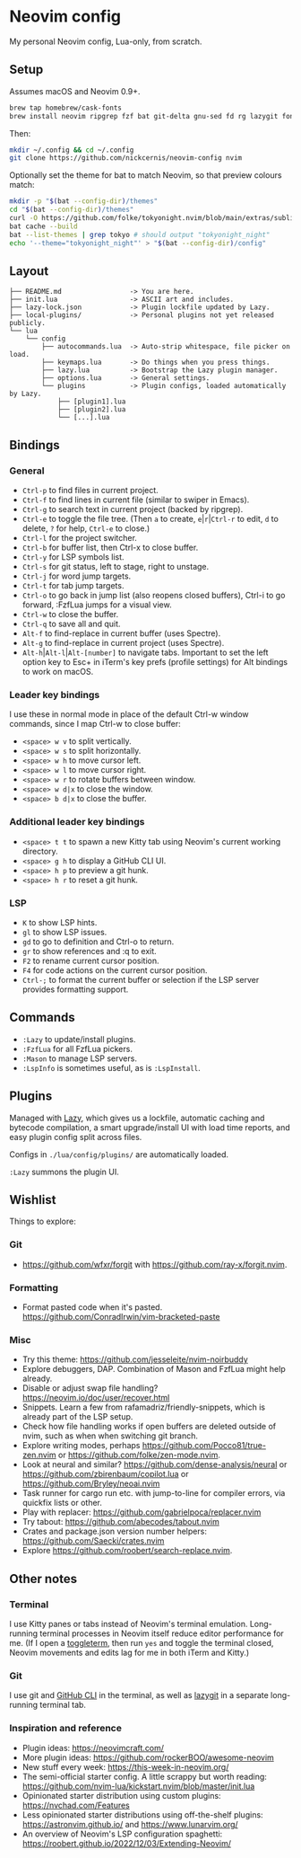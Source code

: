 # Neovim config

My personal Neovim config, Lua-only, from scratch.

## Setup

Assumes macOS and Neovim 0.9+.

```sh
brew tap homebrew/cask-fonts
brew install neovim ripgrep fzf bat git-delta gnu-sed fd rg lazygit font-fira-code-nerd-font
```

Then:

```sh
mkdir ~/.config && cd ~/.config
git clone https://github.com/nickcernis/neovim-config nvim
```

Optionally set the theme for bat to match Neovim, so that preview colours match:

```sh
mkdir -p "$(bat --config-dir)/themes"
cd "$(bat --config-dir)/themes"
curl -O https://github.com/folke/tokyonight.nvim/blob/main/extras/sublime/tokyonight_night.tmTheme
bat cache --build
bat --list-themes | grep tokyo # should output "tokyonight_night"
echo '--theme="tokyonight_night"' > "$(bat --config-dir)/config"
```

## Layout

```
├── README.md                 -> You are here.
├── init.lua                  -> ASCII art and includes.
├── lazy-lock.json            -> Plugin lockfile updated by Lazy.
├── local-plugins/            -> Personal plugins not yet released publicly.
└── lua
    └── config
        ├── autocommands.lua  -> Auto-strip whitespace, file picker on load.
        ├── keymaps.lua       -> Do things when you press things.
        ├── lazy.lua          -> Bootstrap the Lazy plugin manager.
        ├── options.lua       -> General settings.
        └── plugins           -> Plugin configs, loaded automatically by Lazy.
            ├── [plugin1].lua
            ├── [plugin2].lua
            └── [...].lua
```

## Bindings

### General

- `Ctrl-p` to find files in current project.
- `Ctrl-f` to find lines in current file (similar to swiper in Emacs).
- `Ctrl-g` to search text in current project (backed by ripgrep).
- `Ctrl-e` to toggle the file tree. (Then `a` to create, `e`|`r`|`Ctrl-r` to edit, `d` to delete, `?` for help, `Ctrl-e` to close.)
- `Ctrl-l` for the project switcher.
- `Ctrl-b` for buffer list, then Ctrl-x to close buffer.
- `Ctrl-y` for LSP symbols list.
- `Ctrl-s` for git status, left to stage, right to unstage.
- `Ctrl-j` for word jump targets.
- `Ctrl-t` for tab jump targets.
- `Ctrl-o` to go back in jump list (also reopens closed buffers), Ctrl-i to go forward, :FzfLua jumps for a visual view.
- `Ctrl-w` to close the buffer.
- `Ctrl-q` to save all and quit.
- `Alt-f` to find-replace in current buffer (uses Spectre).
- `Alt-g` to find-replace in current project (uses Spectre).
- `Alt-h`|`Alt-l`|`Alt-[number]` to navigate tabs. Important to set the left option key to Esc+ in iTerm's key prefs (profile settings) for Alt bindings to work on macOS.

### Leader key bindings

I use these in normal mode in place of the default Ctrl-w window commands, since I map Ctrl-w to close buffer:

- `<space> w v` to split vertically.
- `<space> w s` to split horizontally.
- `<space> w h` to move cursor left.
- `<space> w l` to move cursor right.
- `<space> w r` to rotate buffers between window.
- `<space> w d|x` to close the window.
- `<space> b d|x` to close the buffer.

### Additional leader key bindings

- `<space> t t` to spawn a new Kitty tab using Neovim's current working directory.
- `<space> g h` to display a GitHub CLI UI.
- `<space> h p` to preview a git hunk.
- `<space> h r` to reset a git hunk.

### LSP

- `K` to show LSP hints.
- `gl` to show LSP issues.
- `gd` to go to definition and Ctrl-o to return.
- `gr` to show references and :q to exit.
- `F2` to rename current cursor position.
- `F4` for code actions on the current cursor position.
- `Ctrl-;` to format the current buffer or selection if the LSP server provides formatting support.

## Commands

- `:Lazy` to update/install plugins.
- `:FzfLua` for all FzfLua pickers.
- `:Mason` to manage LSP servers.
- `:LspInfo` is sometimes useful, as is `:LspInstall`.

## Plugins

Managed with [Lazy](https://github.com/folke/lazy.nvim), which gives us a lockfile, automatic caching and bytecode compilation, a smart upgrade/install UI with load time reports, and easy plugin config split across files.

Configs in `./lua/config/plugins/` are automatically loaded.

`:Lazy` summons the plugin UI.

## Wishlist

Things to explore:

### Git

- https://github.com/wfxr/forgit with https://github.com/ray-x/forgit.nvim.

### Formatting

- Format pasted code when it's pasted. https://github.com/ConradIrwin/vim-bracketed-paste

### Misc

- Try this theme: https://github.com/jesseleite/nvim-noirbuddy
- Explore debuggers, DAP. Combination of Mason and FzfLua might help already.
- Disable or adjust swap file handling? https://neovim.io/doc/user/recover.html
- Snippets. Learn a few from rafamadriz/friendly-snippets, which is already part of the LSP setup.
- Check how file handling works if open buffers are deleted outside of nvim, such as when when switching git branch.
- Explore writing modes, perhaps https://github.com/Pocco81/true-zen.nvim or https://github.com/folke/zen-mode.nvim.
- Look at neural and similar? https://github.com/dense-analysis/neural or https://github.com/zbirenbaum/copilot.lua or https://github.com/Bryley/neoai.nvim
- Task runner for cargo run etc. with jump-to-line for compiler errors, via quickfix lists or other.
- Play with replacer: https://github.com/gabrielpoca/replacer.nvim
- Try tabout: https://github.com/abecodes/tabout.nvim
- Crates and package.json version number helpers: https://github.com/Saecki/crates.nvim
- Explore https://github.com/roobert/search-replace.nvim.

## Other notes

### Terminal

I use Kitty panes or tabs instead of Neovim's terminal emulation. Long-running terminal processes in Neovim itself reduce editor performance for me. (If I open a [toggleterm](https://github.com/akinsho/toggleterm.nvim), then run `yes` and toggle the terminal closed, Neovim movements and edits lag for me in both iTerm and Kitty.)

### Git

I use git and [GitHub CLI](https://cli.github.com/) in the terminal, as well as [lazygit](https://github.com/jesseduffield/lazygit) in a separate long-running terminal tab.

### Inspiration and reference

- Plugin ideas: https://neovimcraft.com/
- More plugin ideas: https://github.com/rockerBOO/awesome-neovim
- New stuff every week: https://this-week-in-neovim.org/
- The semi-official starter config. A little scrappy but worth reading: https://github.com/nvim-lua/kickstart.nvim/blob/master/init.lua
- Opinionated starter distribution using custom plugins: https://nvchad.com/Features
- Less opinionated starter distributions using off-the-shelf plugins: https://astronvim.github.io/ and https://www.lunarvim.org/
- An overview of Neovim's LSP configuration spaghetti: https://roobert.github.io/2022/12/03/Extending-Neovim/
